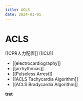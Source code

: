 ```yaml
---
title: ACLS
date: 2024-01-01
---
```

# ACLS
[[CPR人力配置]]
[[ICU]]

* [[electrocardiography]]
* [[arrhythmias]]
* [[Pulseless Arrest]]
* [[ACLS Tachycardia Algorithm]]
* [[ACLS Bradycardia Algorithm]]

**tret**
